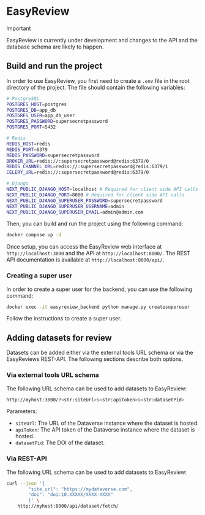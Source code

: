 # EasyReview

> [!IMPORTANT]
> EasyReview is currently under development and changes to the API and the database schema are likely to happen.

## Build and run the project

In order to use EasyReview, you first need to create a `.env` file in the root directory of the project. The file should contain the following variables:

```bash
# PostgreSQL
POSTGRES_HOST=postgres
POSTGRES_DB=app_db
POSTGRES_USER=app_db_user
POSTGRES_PASSWORD=supersecretpassword
POSTGRES_PORT=5432

# Redis
REDIS_HOST=redis
REDIS_PORT=6379
REDIS_PASSWORD=supersecretpassword
BROKER_URL=redis://:supersecretpassword@redis:6379/0
REDIS_CHANNEL_URL=redis://:supersecretpassword@redis:6379/1
CELERY_URL=redis://:supersecretpassword@redis:6379/0

# Django
NEXT_PUBLIC_DJANGO_HOST=localhost # Required for client side API calls
NEXT_PUBLIC_DJANGO_PORT=8000 # Required for client side API calls
NEXT_PUBLIC_DJANGO_SUPERUSER_PASSWORD=supersecretpassword
NEXT_PUBLIC_DJANGO_SUPERUSER_USERNAME=admin
NEXT_PUBLIC_DJANGO_SUPERUSER_EMAIL=admin@admin.com
```

Then, you can build and run the project using the following command:

```bash
docker compose up -d
```

Once setup, you can access the EasyReview web interface at `http://localhost:3000` and the API at `http://localhost:8000/`. The REST API documentation is available at `http://localhost:8000/api/`.

### Creating a super user

In order to create a super user for the backend, you can use the following command:

```bash
docker exec -it easyreview_backend python manage.py createsuperuser
```

Follow the instructions to create a super user.

### 

## Adding datasets for review

Datasets can be added either via the external tools URL schema or via the EasyReviews REST-API. The following sections describe both options.

### Via external tools URL schema

The following URL schema can be used to add datasets to EasyReview:

```bash
http://myhost:3000/?<str:siteUrl>&<str:apiToken>&<str:datasetPid>
```

Parameters:

- `siteUrl`: The URL of the Dataverse instance where the dataset is hosted.
- `apiToken`: The API token of the Dataverse instance where the dataset is hosted.
- `datasetPid`: The DOI of the dataset.

### Via REST-API

The following URL schema can be used to add datasets to EasyReview:

```bash
curl --json '{
        "site_url": "https://mydataverse.com",
        "doi": "doi:10.XXXXX/XXXX-XXXX"
        }' \
    http://myhost:8000/api/dataset/fetch/
```